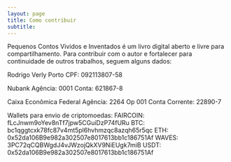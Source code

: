 ```yaml
---
layout: page
title: Como contribuir
subtitle: 
---
```


Pequenos Contos Vividos e Inventados é um livro
digital aberto e livre para compartilhamento.
Para contribuir com o autor e fortalecer para
continuidade de outros trabalhos, seguem alguns dados:

Rodrigo Verly Porto
CPF: 092113807-58

Nubank
Agência: 0001
Conta: 621867-8

Caixa Econômica Federal
Agência: 2264 Op 001
Conta Corrente: 22890-7

Wallets para envio de criptomoedas:
FAIRCOIN: fLcJnwm9oYev8nTf7jpw5CGuiDzP74fURu
BTC: bc1qggtcxk78fc87v4mt5pl6hvhmzqc8azqh65r5qc
ETH: 0x52da106B9e982a302507e8017613bb1c186751Af
WAVES: 3PC72qCQBWgdJ4vJWzojQkXV9NiEUgk7miB
USDT: 0x52da106B9e982a302507e8017613bb1c186751Af
